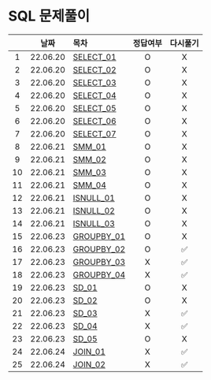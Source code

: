 # SQL 문제풀이
||날짜|목차|정답여부|다시풀기|
|:-:|:-:|:-|:--:|:--:|
|1|22.06.20|[SELECT_01](./select_01.txt)|O|X|
|2|22.06.20|[SELECT_02](./select_02.txt)|O|X|
|3|22.06.20|[SELECT_03](./select_03.txt)|O|X|
|4|22.06.20|[SELECT_04](./select_04.txt)|O|X|
|5|22.06.20|[SELECT_05](./select_05.txt)|O|X|
|6|22.06.20|[SELECT_06](./select_06.txt)|O|X|
|7|22.06.20|[SELECT_07](./select_07.txt)|O|X|
|8|22.06.21|[SMM_01](./smm_01.txt)|O|X|
|9|22.06.21|[SMM_02](./smm_02.txt)|O|X|
|10|22.06.21|[SMM_03](./smm_03.txt)|O|X|
|11|22.06.21|[SMM_04](./smm_04.txt)|O|X|
|12|22.06.21|[ISNULL_01](./isnull_01.txt)|O|X|
|13|22.06.21|[ISNULL_02](./isnull_02.txt)|O|X|
|14|22.06.21|[ISNULL_03](./isnull_03.txt)|O|X|
|15|22.06.23|[GROUPBY_01](./groupby_01.txt)|O|X|
|16|22.06.23|[GROUPBY_02](./groupby_02.txt)|O|✅|
|17|22.06.23|[GROUPBY_03](./groupby_03.txt)|X|✅|
|18|22.06.23|[GROUPBY_04](./groupby_04.txt)|X|✅|
|19|22.06.23|[SD_01](./sd_01.txt)|O|X|
|20|22.06.23|[SD_02](./sd_02.txt)|O|X|
|21|22.06.23|[SD_03](./sd_03.txt)|X|✅|
|22|22.06.23|[SD_04](./sd_04.txt)|X|✅|
|23|22.06.23|[SD_05](./sd_05.txt)|O|X|
|24|22.06.24|[JOIN_01](./join_01.txt)|X|✅|
|25|22.06.24|[JOIN_02](./join_02.txt)|X|✅|